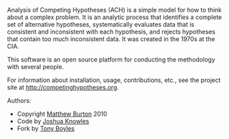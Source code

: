 Analysis of Competing Hypotheses (ACH) is a simple model for how to think about a complex problem. It is an analytic process that identifies a complete set of alternative hypotheses, systematically evaluates data that is consistent and inconsistent with each hypothesis, and rejects hypotheses that contain too much inconsistent data. It was created in the 1970s at the CIA.

This software is an open source platform for conducting the methodology with several people. 

For information about installation, usage, contributions, etc., see the project site at http://competinghypotheses.org.

Authors:<br />
  *  Copyright [Matthew Burton](http://matthewburton.org) 2010<br />
  *  Code by [Joshua Knowles](http://auscillate.com)<br />
  *  Fork by [Tony Boyles](http://nortalktoowise.com)

